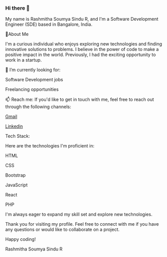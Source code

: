 ### Hi there 👋
My name is Rashmitha Soumya Sindu R, and I'm a Software Development Engineer (SDE) based in Bangalore, India.

🤔About Me

I'm a curious individual who enjoys exploring new technologies and finding innovative solutions to problems. I believe in the power of code to make a positive impact in the world. Previously, I had the exciting opportunity to work in a startup.

🔭 I’m currently looking for:

Software Development jobs

Freelancing opportunities


📫 Reach me:
If you'd like to get in touch with me, feel free to reach out through the following channels:

[Gmail](rashpriya2211@gmail.com)

[Linkedin](https://www.linkedin.com/in/rashmitha-soumya-sindu-r/)


Tech Stack:

Here are the technologies I'm proficient in:

HTML

CSS

Bootstrap

JavaScript

React

PHP

I'm always eager to expand my skill set and explore new technologies.

Thank you for visiting my profile. 
Feel free to connect with me if you have any questions or would like to collaborate on a project.

Happy coding!

Rashmitha Soumya Sindu R
<!--
**RashmithaSoumyaSinduR/RashmithaSoumyaSinduR** is a ✨ _special_ ✨ repository because its `README.md` (this file) appears on your GitHub profile.

Here are some ideas to get you started:

- 🔭 I’m currently working on ...
- 🌱 I’m currently learning ...
- 👯 I’m looking to collaborate on ...
- 🤔 I’m looking for help with ...
- 💬 Ask me about ...
- 📫 How to reach me: ...
- 😄 Pronouns: ...
- ⚡ Fun fact: ...
-->
